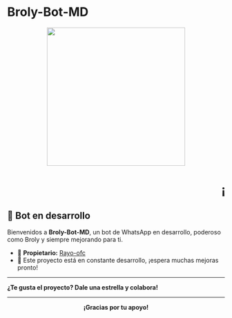 # Broly-Bot-MD

<p align="center">
  <img src="https://static.wikia.nocookie.net/dragonball/images/5/5d/Broly_Dragon_Ball_Super_Broly.png" width="320"/>
</p>

<h1 align="center">
  <marquee behavior="scroll" direction="left" scrollamount="10">
    ¡Gracias por el apoyo!
  </marquee>
</h1>

## 🤖 Bot en desarrollo

Bienvenidos a **Broly-Bot-MD**, un bot de WhatsApp en desarrollo, poderoso como Broly y siempre mejorando para ti.

- 👑 **Propietario:** [Rayo-ofc](https://github.com/Rayo-ofc)
- 🚧 Este proyecto está en constante desarrollo, ¡espera muchas mejoras pronto!

---

**¿Te gusta el proyecto? Dale una estrella y colabora!**

---

<p align="center">
  <b>¡Gracias por tu apoyo!</b>
</p>